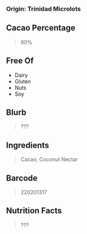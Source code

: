 ### Origin: Trinidad Microlots

## Cacao Percentage
> 80%

## Free Of
- Dairy
- Gluten
- Nuts
- Soy

## Blurb
> ???

## Ingredients
> Cacao, Coconut Nectar

## Barcode
> 220201317

## Nutrition Facts
> ???
